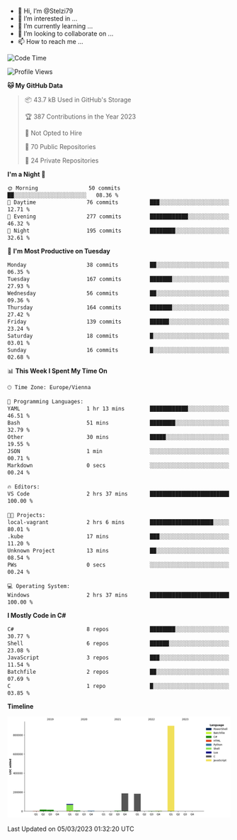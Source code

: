 - 👋 Hi, I’m @Stelzi79
- 👀 I’m interested in ...
- 🌱 I’m currently learning ...
- 💞️ I’m looking to collaborate on ...
- 📫 How to reach me ...

<!--START_SECTION:waka-->
![Code Time](http://img.shields.io/badge/Code%20Time-841%20hrs%2026%20mins-blue)

![Profile Views](http://img.shields.io/badge/Profile%20Views-0-blue)

**🐱 My GitHub Data** 

> 📦 43.7 kB Used in GitHub's Storage 
 > 
> 🏆 387 Contributions in the Year 2023
 > 
> 🚫 Not Opted to Hire
 > 
> 📜 70 Public Repositories 
 > 
> 🔑 24 Private Repositories 
 > 
**I'm a Night 🦉** 

```text
🌞 Morning                50 commits          ██░░░░░░░░░░░░░░░░░░░░░░░   08.36 % 
🌆 Daytime                76 commits          ███░░░░░░░░░░░░░░░░░░░░░░   12.71 % 
🌃 Evening                277 commits         ████████████░░░░░░░░░░░░░   46.32 % 
🌙 Night                  195 commits         ████████░░░░░░░░░░░░░░░░░   32.61 % 
```
📅 **I'm Most Productive on Tuesday** 

```text
Monday                   38 commits          ██░░░░░░░░░░░░░░░░░░░░░░░   06.35 % 
Tuesday                  167 commits         ███████░░░░░░░░░░░░░░░░░░   27.93 % 
Wednesday                56 commits          ██░░░░░░░░░░░░░░░░░░░░░░░   09.36 % 
Thursday                 164 commits         ███████░░░░░░░░░░░░░░░░░░   27.42 % 
Friday                   139 commits         ██████░░░░░░░░░░░░░░░░░░░   23.24 % 
Saturday                 18 commits          █░░░░░░░░░░░░░░░░░░░░░░░░   03.01 % 
Sunday                   16 commits          █░░░░░░░░░░░░░░░░░░░░░░░░   02.68 % 
```


📊 **This Week I Spent My Time On** 

```text
🕑︎ Time Zone: Europe/Vienna

💬 Programming Languages: 
YAML                     1 hr 13 mins        ████████████░░░░░░░░░░░░░   46.51 % 
Bash                     51 mins             ████████░░░░░░░░░░░░░░░░░   32.79 % 
Other                    30 mins             █████░░░░░░░░░░░░░░░░░░░░   19.55 % 
JSON                     1 min               ░░░░░░░░░░░░░░░░░░░░░░░░░   00.71 % 
Markdown                 0 secs              ░░░░░░░░░░░░░░░░░░░░░░░░░   00.24 % 

🔥 Editors: 
VS Code                  2 hrs 37 mins       █████████████████████████   100.00 % 

🐱‍💻 Projects: 
local-vagrant            2 hrs 6 mins        ████████████████████░░░░░   80.01 % 
.kube                    17 mins             ███░░░░░░░░░░░░░░░░░░░░░░   11.20 % 
Unknown Project          13 mins             ██░░░░░░░░░░░░░░░░░░░░░░░   08.54 % 
PWs                      0 secs              ░░░░░░░░░░░░░░░░░░░░░░░░░   00.24 % 

💻 Operating System: 
Windows                  2 hrs 37 mins       █████████████████████████   100.00 % 
```

**I Mostly Code in C#** 

```text
C#                       8 repos             ████████░░░░░░░░░░░░░░░░░   30.77 % 
Shell                    6 repos             ██████░░░░░░░░░░░░░░░░░░░   23.08 % 
JavaScript               3 repos             ███░░░░░░░░░░░░░░░░░░░░░░   11.54 % 
Batchfile                2 repos             ██░░░░░░░░░░░░░░░░░░░░░░░   07.69 % 
C                        1 repo              █░░░░░░░░░░░░░░░░░░░░░░░░   03.85 % 
```



**Timeline**

![Lines of Code chart](https://raw.githubusercontent.com/Stelzi79/Stelzi79/main/assets/bar_graph.png)


 Last Updated on 05/03/2023 01:32:20 UTC
<!--END_SECTION:waka-->

<!---
Stelzi79/Stelzi79 is a ✨ special ✨ repository because its `README.md` (this file) appears on your GitHub profile.
You can click the Preview link to take a look at your changes.
--->
